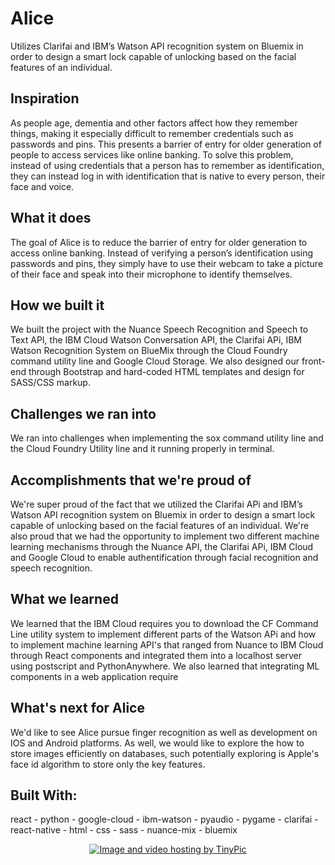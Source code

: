 # Alice
Utilizes Clarifai and IBM’s Watson API  recognition system on Bluemix in order to design a smart lock capable of unlocking based on the facial features of an individual.

## Inspiration
As people age, dementia and other factors affect how they remember things, making it especially difficult to remember credentials such as passwords and pins. This presents a barrier of entry for older generation of people to access services like online banking. To solve this problem, instead of using credentials that a person has to remember as identification, they can instead log in with identification that is native to every person, their face and voice.

## What it does
The goal of Alice is to reduce the barrier of entry for older generation to access online banking. Instead of verifying a person’s identification using passwords and pins, they simply have to use their webcam to take a picture of their face and speak into their microphone to identify themselves.

## How we built it
We built the project with the Nuance Speech Recognition and Speech to Text API, the IBM Cloud Watson Conversation API, the Clarifai APi, IBM Watson Recognition System on BlueMix through the Cloud Foundry command utility line and Google Cloud Storage. We also designed our front-end through Bootstrap and hard-coded HTML templates and design for SASS/CSS markup.

## Challenges we ran into
We ran into challenges when implementing the sox command utility line and the Cloud Foundry Utility line and it running properly in terminal.

## Accomplishments that we're proud of
We're super proud of the fact that we utilized the Clarifai APi and IBM’s Watson API recognition system on Bluemix in order to design a smart lock capable of unlocking based on the facial features of an individual. We're also proud that we had the opportunity to implement two different machine learning mechanisms through the Nuance API, the Clarifai APi, IBM Cloud and Google Cloud to enable authentification through facial recognition and speech recognition.

## What we learned
We learned that the IBM Cloud requires you to download the CF Command Line utility system to implement different parts of the Watson APi and how to implement machine learning API's that ranged from Nuance to IBM Cloud through React components and integrated them into a localhost server using postscript and PythonAnywhere. We also learned that integrating ML components in a web application require

## What's next for Alice
We'd like to see Alice pursue finger recognition as well as development on IOS and Android platforms. As well, we would like to explore the how to store images efficiently on databases, such potentially exploring is Apple's face id algorithm to store only the key features.

## Built With:
react -
python -
google-cloud -
ibm-watson -
pyaudio -
pygame -
clarifai -
react-native -
html -
css -
sass -
nuance-mix -
bluemix 

<center><a href="http://tinypic.com?ref=34ozwd5" target="_blank"><img src="http://i68.tinypic.com/34ozwd5.jpg" border="0" alt="Image and video hosting by TinyPic"></a>
